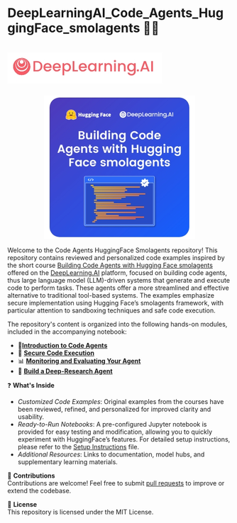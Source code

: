 # DeepLearningAI_Code_Agents_HuggingFace_smolagents  🧑‍💻


# ![image1](https://github.com/16032022/DeepLearningAI_Code_Agents_HuggingFace_smolagents/blob/0be092ba91337cbbc7b203a8f0a2279fc770cb9a/Image1.jpeg)

<p align="center">
  <img src="https://github.com/16032022/DeepLearningAI_Code_Agents_HuggingFace_smolagents/blob/a0628d92d60bb9036a4d7a16313f224b4f7640cb/Image2.jpeg" alt="Image2">
</p>


Welcome to the Code Agents HuggingFace Smolagents repository! This repository contains reviewed and personalized code examples inspired by the short course [Building Code Agents with Hugging Face smolagents](https://www.deeplearning.ai/short-courses/building-code-agents-with-hugging-face-smolagents/) offered on the [DeepLearning.AI](https://www.deeplearning.ai/courses/) platform,  focused on building code agents, thus large language model (LLM)-driven systems that generate and execute code to perform tasks. These agents offer a more streamlined and effective alternative to traditional tool-based systems. The examples emphasize secure implementation using Hugging Face’s smolagents framework, with particular attention to sandboxing techniques and safe code execution.  

The repository's content is organized into the following hands-on modules, included in the accompanying notebook:    
- 🚀[**Introduction to Code Agents**](https://github.com/16032022/DeepLearningAI_Code_Agents_HuggingFace_smolagents/tree/main/Introduction_Code_Agents)
- 🔐 [**Secure Code Execution**](https://github.com/16032022/DeepLearningAI_Code_Agents_HuggingFace_smolagents/tree/main/Secure_Code_Execution)   
- 📊 [**Monitoring and Evaluating Your Agent**](https://github.com/16032022/DeepLearningAI_Code_Agents_HuggingFace_smolagents/tree/main/Monitoring_Evaluationg_Agent)
- 🧠 [**Build a Deep-Research Agent**](https://github.com/16032022/DeepLearningAI_Code_Agents_HuggingFace_smolagents/tree/main/Build_Deep_Research_Agent)


❓ **What's Inside**  
- _Customized Code Examples_: Original examples from the courses have been reviewed, refined, and personalized for improved clarity and usability.  
- _Ready-to-Run Notebooks_: A pre-configured Jupyter notebook is provided for easy testing and modification, allowing you to quickly experiment with HuggingFace’s features. For detailed setup instructions, please refer to the [Setup Instructions](SETUP.md) file.  
- _Additional Resources_: Links to documentation, model hubs, and supplementary learning materials.  


🎯 **Contributions**  
Contributions are welcome! Feel free to submit [pull requests](https://github.com/16032022/DeepLearningAI_Code_Agents_HuggingFace_smolagents/pulls) to improve or extend the codebase.


📄 **License**  
This repository is licensed under the MIT License.










